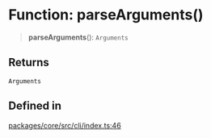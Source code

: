 # Function: parseArguments()

> **parseArguments**(): `Arguments`

## Returns

`Arguments`

## Defined in

[packages/core/src/cli/index.ts:46](https://github.com/ai16z/eliza/blob/main/packages/core/src/cli/index.ts#L46)

